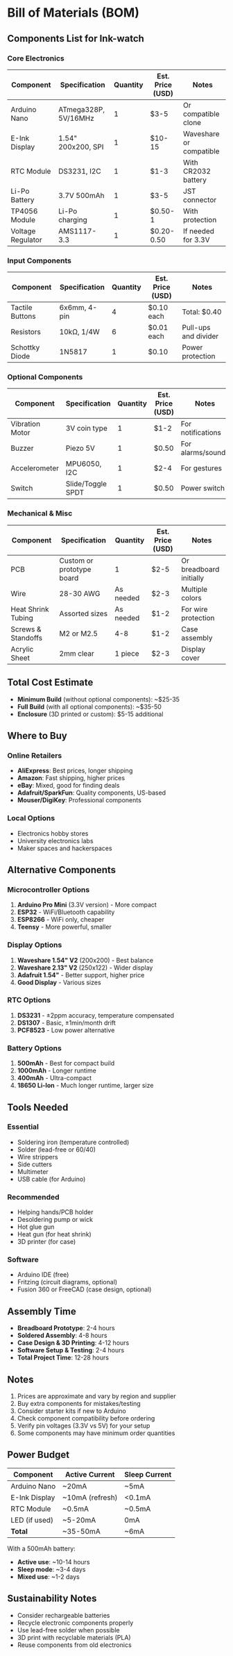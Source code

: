 # Bill of Materials (BOM)

## Components List for Ink-watch

### Core Electronics

| Component | Specification | Quantity | Est. Price (USD) | Notes |
|-----------|--------------|----------|------------------|-------|
| Arduino Nano | ATmega328P, 5V/16MHz | 1 | $3-5 | Or compatible clone |
| E-Ink Display | 1.54" 200x200, SPI | 1 | $10-15 | Waveshare or compatible |
| RTC Module | DS3231, I2C | 1 | $1-3 | With CR2032 battery |
| Li-Po Battery | 3.7V 500mAh | 1 | $3-5 | JST connector |
| TP4056 Module | Li-Po charging | 1 | $0.50-1 | With protection |
| Voltage Regulator | AMS1117-3.3 | 1 | $0.20-0.50 | If needed for 3.3V |

### Input Components

| Component | Specification | Quantity | Est. Price (USD) | Notes |
|-----------|--------------|----------|------------------|-------|
| Tactile Buttons | 6x6mm, 4-pin | 4 | $0.10 each | Total: $0.40 |
| Resistors | 10kΩ, 1/4W | 6 | $0.01 each | Pull-ups and divider |
| Schottky Diode | 1N5817 | 1 | $0.10 | Power protection |

### Optional Components

| Component | Specification | Quantity | Est. Price (USD) | Notes |
|-----------|--------------|----------|------------------|-------|
| Vibration Motor | 3V coin type | 1 | $1-2 | For notifications |
| Buzzer | Piezo 5V | 1 | $0.50 | For alarms/sounds |
| Accelerometer | MPU6050, I2C | 1 | $2-4 | For gestures |
| Switch | Slide/Toggle SPDT | 1 | $0.50 | Power switch |

### Mechanical & Misc

| Component | Specification | Quantity | Est. Price (USD) | Notes |
|-----------|--------------|----------|------------------|-------|
| PCB | Custom or prototype board | 1 | $2-5 | Or breadboard initially |
| Wire | 28-30 AWG | As needed | $2-3 | Multiple colors |
| Heat Shrink Tubing | Assorted sizes | As needed | $1-2 | For wire protection |
| Screws & Standoffs | M2 or M2.5 | 4-8 | $1-2 | Case assembly |
| Acrylic Sheet | 2mm clear | 1 piece | $2-3 | Display cover |

## Total Cost Estimate

- **Minimum Build** (without optional components): ~$25-35
- **Full Build** (with all optional components): ~$35-50
- **Enclosure** (3D printed or custom): $5-15 additional

## Where to Buy

### Online Retailers
- **AliExpress**: Best prices, longer shipping
- **Amazon**: Fast shipping, higher prices
- **eBay**: Mixed, good for finding deals
- **Adafruit/SparkFun**: Quality components, US-based
- **Mouser/DigiKey**: Professional components

### Local Options
- Electronics hobby stores
- University electronics labs
- Maker spaces and hackerspaces

## Alternative Components

### Microcontroller Options
1. **Arduino Pro Mini** (3.3V version) - More compact
2. **ESP32** - WiFi/Bluetooth capability
3. **ESP8266** - WiFi only, cheaper
4. **Teensy** - More powerful, smaller

### Display Options
1. **Waveshare 1.54" V2** (200x200) - Best balance
2. **Waveshare 2.13" V2** (250x122) - Wider display
3. **Adafruit 1.54"** - Better support, higher price
4. **Good Display** - Various sizes

### RTC Options
1. **DS3231** - ±2ppm accuracy, temperature compensated
2. **DS1307** - Basic, ±1min/month drift
3. **PCF8523** - Low power alternative

### Battery Options
1. **500mAh** - Best for compact build
2. **1000mAh** - Longer runtime
3. **400mAh** - Ultra-compact
4. **18650 Li-Ion** - Much longer runtime, larger size

## Tools Needed

### Essential
- Soldering iron (temperature controlled)
- Solder (lead-free or 60/40)
- Wire strippers
- Side cutters
- Multimeter
- USB cable (for Arduino)

### Recommended
- Helping hands/PCB holder
- Desoldering pump or wick
- Hot glue gun
- Heat gun (for heat shrink)
- 3D printer (for case)

### Software
- Arduino IDE (free)
- Fritzing (circuit diagrams, optional)
- Fusion 360 or FreeCAD (case design, optional)

## Assembly Time

- **Breadboard Prototype**: 2-4 hours
- **Soldered Assembly**: 4-8 hours
- **Case Design & 3D Printing**: 4-12 hours
- **Software Setup & Testing**: 2-4 hours
- **Total Project Time**: 12-28 hours

## Notes

1. Prices are approximate and vary by region and supplier
2. Buy extra components for mistakes/testing
3. Consider starter kits if new to Arduino
4. Check component compatibility before ordering
5. Verify pin voltages (3.3V vs 5V) for your setup
6. Some components may have minimum order quantities

## Power Budget

| Component | Active Current | Sleep Current |
|-----------|---------------|---------------|
| Arduino Nano | ~20mA | ~5mA |
| E-Ink Display | ~10mA (refresh) | <0.1mA |
| RTC Module | ~0.5mA | ~0.5mA |
| LED (if used) | ~5-20mA | 0mA |
| **Total** | ~35-50mA | ~6mA |

With a 500mAh battery:
- **Active use**: ~10-14 hours
- **Sleep mode**: ~3-4 days
- **Mixed use**: ~1-2 days

## Sustainability Notes

- Consider rechargeable batteries
- Recycle electronic components properly
- Use lead-free solder when possible
- 3D print with recyclable materials (PLA)
- Reuse components from old electronics
